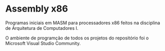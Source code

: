 # Assembly x86

Programas iniciais em MASM para processadores x86 feitos na disciplina de Arquitetura de Computadores I.

O ambiente de programção de todos os projetos do repositório foi o Microsoft Visual Studio Community.

